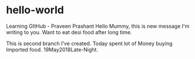 # hello-world

Learning GItHub - Praveen Prashant
Hello Mummy, this is new message I'm writing to you. Want to eat desi food after long time.

This is second branch I've created. Today spent lot of Money buying Imported food. 19May2018Late-Night.
